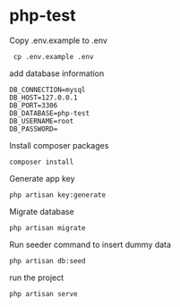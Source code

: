 # php-test


Copy .env.example to .env
```twig
 cp .env.example .env
```

add database information
```twig
DB_CONNECTION=mysql
DB_HOST=127.0.0.1
DB_PORT=3306
DB_DATABASE=php-test
DB_USERNAME=root
DB_PASSWORD=
```

Install composer packages 
```twig
composer install
```

Generate app key  
```twig
php artisan key:generate
```

Migrate database  
```twig
php artisan migrate
```

Run seeder command to insert dummy data  
```twig
php artisan db:seed
```

run the project
```twig
php artisan serve
```
